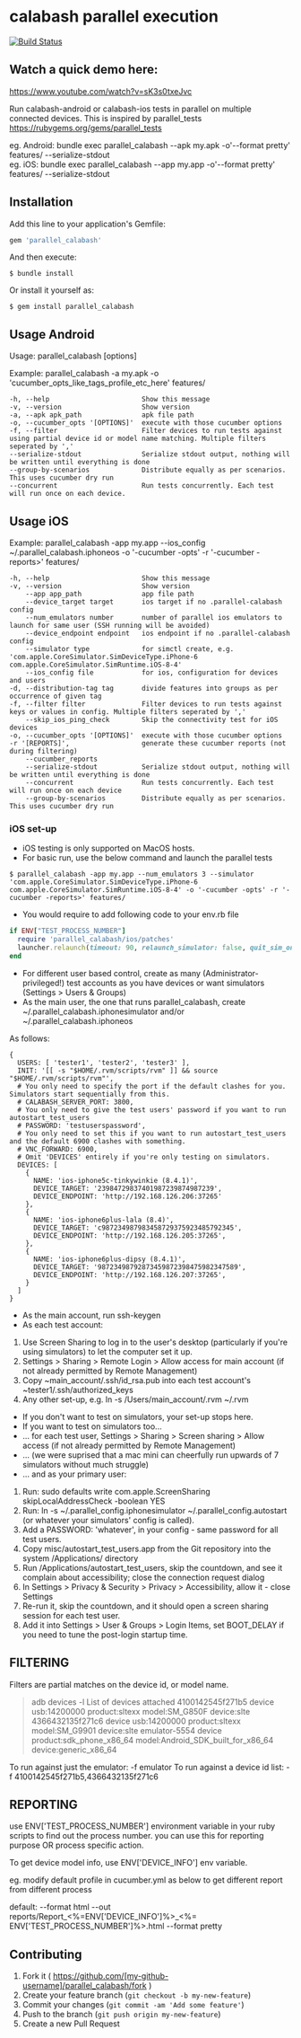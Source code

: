 # calabash parallel execution

[![Build Status](https://travis-ci.org/rajdeepv/parallel_calabash.svg?branch=master)](https://travis-ci.org/rajdeepv/parallel_calabash)

## Watch a quick demo here:

https://www.youtube.com/watch?v=sK3s0txeJvc


Run calabash-android or calabash-ios tests in parallel on multiple connected devices. This is inspired by parallel_tests  https://rubygems.org/gems/parallel_tests

eg. Android: bundle exec parallel_calabash --apk my.apk -o'--format pretty' features/ --serialize-stdout  
eg. iOS: bundle exec parallel_calabash --app my.app -o'--format pretty' features/ --serialize-stdout

## Installation

Add this line to your application's Gemfile:

```ruby
gem 'parallel_calabash'
```

And then execute:

    $ bundle install

Or install it yourself as:

    $ gem install parallel_calabash

## Usage Android

Usage: parallel_calabash [options]

Example: parallel_calabash -a my.apk -o 'cucumber_opts_like_tags_profile_etc_here' features/

    -h, --help                       Show this message
    -v, --version                    Show version
    -a, --apk apk_path               apk file path
    -o, --cucumber_opts '[OPTIONS]'  execute with those cucumber options
    -f, --filter                     Filter devices to run tests against using partial device id or model name matching. Multiple filters seperated by ','
    --serialize-stdout               Serialize stdout output, nothing will be written until everything is done
    --group-by-scenarios             Distribute equally as per scenarios. This uses cucumber dry run
    --concurrent                     Run tests concurrently. Each test will run once on each device.

## Usage iOS

Example: parallel_calabash -app my.app --ios_config ~/.parallel_calabash.iphoneos -o '-cucumber -opts' -r '-cucumber -reports>' features/

    -h, --help                       Show this message
    -v, --version                    Show version
        --app app_path               app file path
        --device_target target       ios target if no .parallel-calabash config
        --num_emulators number       number of parallel ios emulators to launch for same user (SSH running will be avoided)
        --device_endpoint endpoint   ios endpoint if no .parallel-calabash config
        --simulator type             for simctl create, e.g. 'com.apple.CoreSimulator.SimDeviceType.iPhone-6 com.apple.CoreSimulator.SimRuntime.iOS-8-4'
        --ios_config file            for ios, configuration for devices and users
    -d, --distribution-tag tag       divide features into groups as per occurrence of given tag
    -f, --filter filter              Filter devices to run tests against keys or values in config. Multiple filters seperated by ','
        --skip_ios_ping_check        Skip the connectivity test for iOS devices
    -o, --cucumber_opts '[OPTIONS]'  execute with those cucumber options
    -r '[REPORTS]',                  generate these cucumber reports (not during filtering)
        --cucumber_reports
        --serialize-stdout           Serialize stdout output, nothing will be written until everything is done
        --concurrent                 Run tests concurrently. Each test will run once on each device
        --group-by-scenarios         Distribute equally as per scenarios. This uses cucumber dry run

### iOS set-up

* iOS testing is only supported on MacOS hosts.
* For basic run, use the below command and launch the parallel tests
```
$ parallel_calabash -app my.app --num_emulators 3 --simulator 'com.apple.CoreSimulator.SimDeviceType.iPhone-6 com.apple.CoreSimulator.SimRuntime.iOS-8-4' -o '-cucumber -opts' -r '-cucumber -reports>' features/
```
* You would require to add following code to your env.rb file

```ruby
if ENV["TEST_PROCESS_NUMBER"]
  require 'parallel_calabash/ios/patches'
  launcher.relaunch(timeout: 90, relaunch_simulator: false, quit_sim_on_init: false)
end
```

* For different user based control, create as many (Administrator-privileged!) test accounts as you have devices or want simulators (Settings > Users & Groups)
* As the main user, the one that runs parallel_calabash, create ~/.parallel_calabash.iphonesimulator and/or ~/.parallel_calabash.iphoneos

As follows:

    {
      USERS: [ 'tester1', 'tester2', 'tester3' ],
      INIT: '[[ -s "$HOME/.rvm/scripts/rvm" ]] && source "$HOME/.rvm/scripts/rvm"',
      # You only need to specify the port if the default clashes for you. Simulators start sequentially from this.
      # CALABASH_SERVER_PORT: 3800,
      # You only need to give the test users' password if you want to run autostart_test_users
      # PASSWORD: 'testuserspassword',
      # You only need to set this if you want to run autostart_test_users and the default 6900 clashes with something.
      # VNC_FORWARD: 6900,
      # Omit 'DEVICES' entirely if you're only testing on simulators.
      DEVICES: [
        {
          NAME: 'ios-iphone5c-tinkywinkie (8.4.1)',
          DEVICE_TARGET: '23984729837401987239874987239',
          DEVICE_ENDPOINT: 'http://192.168.126.206:37265'
        },
        {
          NAME: 'ios-iphone6plus-lala (8.4)',
          DEVICE_TARGET: 'c987234987983458729375923485792345',
          DEVICE_ENDPOINT: 'http://192.168.126.205:37265',
        },
        {
          NAME: 'ios-iphone6plus-dipsy (8.4.1)',
          DEVICE_TARGET: '98723498792873459872398475982347589',
          DEVICE_ENDPOINT: 'http://192.168.126.207:37265',
        }
      ]
    }

* As the main account, run ssh-keygen
* As each test account:
1. Use Screen Sharing to log in to the user's desktop (particularly if you're using simulators) to let the computer set it up.
2. Settings > Sharing > Remote Login > Allow access for main account (if not already permitted by Remote Management)
3. Copy ~main_account/.ssh/id_rsa.pub into each test account's ~tester1/.ssh/authorized_keys
4. Any other set-up, e.g. ln -s /Users/main_account/.rvm ~/.rvm

* If you don't want to test on simulators, your set-up stops here.
* If you want to test on simulators too...
* ... for each test user, Settings > Sharing > Screen sharing > Allow access (if not already permitted by Remote Management)
* ... (we were suprised that a mac mini can cheerfully run upwards of 7 simulators without much struggle)
* ... and as your primary user:
1. Run: sudo defaults write com.apple.ScreenSharing skipLocalAddressCheck -boolean YES
2. Run: ln -s ~/.parallel_config.iphonesimulator ~/.parallel_config.autostart  (or whatever your simulators' config is called).
3. Add a PASSWORD: 'whatever', in your config - same password for all test users.
4. Copy misc/autostart_test_users.app from the Git repository into the system /Applications/ directory
5. Run /Applications/autostart_test_users, skip the countdown, and see it complain about accessibility; close the connection request dialog
6. In Settings > Privacy & Security > Privacy > Accessibility, allow it - close Settings
7. Re-run it, skip the countdown, and it should open a screen sharing session for each test user.
8. Add it into Settings > User & Groups > Login Items, set BOOT_DELAY if you need to tune the post-login startup time.

## FILTERING
Filters are partial matches on the device id, or model name.
> adb devices -l
List of devices attached
4100142545f271b5       device usb:14200000 product:sltexx model:SM_G850F device:slte
4366432135f271c6       device usb:14200000 product:sltexx model:SM_G9901 device:slte
emulator-5554          device product:sdk_phone_x86_64 model:Android_SDK_built_for_x86_64 device:generic_x86_64

To run against just the emulator: -f emulator
To run against a device id list: -f 4100142545f271b5,4366432135f271c6

## REPORTING

use ENV['TEST_PROCESS_NUMBER'] environment variable in your ruby scripts to find out the process number. you can use this for reporting purpose OR process specific action.

To get device model info, use ENV['DEVICE_INFO'] env variable.

eg. modify default profile in cucumber.yml as below to get different report from different process

default: --format html --out reports/Report_<%=ENV['DEVICE_INFO']%>_<%= ENV['TEST_PROCESS_NUMBER']%>.html --format pretty

## Contributing

1. Fork it ( https://github.com/[my-github-username]/parallel_calabash/fork )
2. Create your feature branch (`git checkout -b my-new-feature`)
3. Commit your changes (`git commit -am 'Add some feature'`)
4. Push to the branch (`git push origin my-new-feature`)
5. Create a new Pull Request
